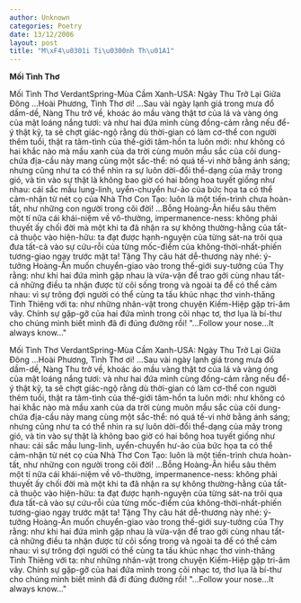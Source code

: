 ```yaml
---
author: Unknown
categories: Poetry
date: 13/12/2006
layout: post
title: "M\xF4\u0301i Ti\u0300nh Th\u01A1"
---
```


**Mối Tình Thơ**

Mối Tình Thơ
VerdantSpring-Mùa Cầm Xanh-USA: Ngày Thu Trở Lại Giữa Đông
...Hoài Phương, Tình Thơ ơi!
...Sau vài ngày lạnh giá trong mưa đổ dầm-dề, Nàng Thu trở về, khoác áo mầu vàng thật tơ của lá và vàng óng của mật loáng nắng tươi: và như hai đứa mình cùng đồng-cảm rằng nếu để-ý thật kỹ, ta sẽ chợt giác-ngộ rằng dù thời-gian có làm cơ-thể con người thêm tuổi, thật ra tâm-tình của thế-giới tâm-hồn ta luôn mới: như không có hai khắc nào mà mầu xanh của da trời cùng muôn mầu sắc của cõi dung-chứa địa-cầu này mang cùng một sắc-thể: nó quá tế-vi nhờ bằng ánh sáng; nhưng cũng như ta có thể nhìn ra sự luôn dời-đổi thể-dạng của mây trong gió, và tin vào sự thật là không bao giờ có hai bông hoa tuyết giống như nhau: cái sắc mầu lung-linh, uyển-chuyển hư-ảo của bức họa ta có thể cảm-nhận từ nét cọ của Nhà Thơ Con Tạo: luôn là một tiến-trình chưa hoàn-tất, như những con người trong cõi đời!
...Bỗng Hoàng-Ân hiểu sâu thêm một tí nữa cái khái-niệm về vô-thường, impermanence-ness: không phải thuyết ấy chối đời mà một khi ta đã nhận ra sự không thường-hằng của tất-cả thuộc vào hiện-hữu: ta đạt được hạnh-nguyện của từng sát-na trôi qua đưa tất-cả vào sự cứu-rỗi của từng mốc-điểm của không-thời-nhất-phiến tương-giao ngay trước mặt ta!  Tặng Thy câu hát dễ-thương này nhé: ý-tưởng Hoàng-Ân muốn chuyển-giao vào trong thế-giới suy-tưởng của Thy rằng: như khi hai đứa mình gặp nhau là vừa-vặn để trao gởi cùng nhau tất-cả những điều ta nhận được từ cõi sống trong và ngoài ta để có thể cảm nhau: vì sự trông đợi người có thể cùng ta tấu khúc nhạc thơ vinh-thăng Tình Thiêng với ta: như những nhân-vật trong chuyện Kiếm-Hiệp gặp tri-âm vây.  Chính sự gặp-gỡ của hai đứa mình trong cõi nhạc tơ, thơ lụa là bí-thư cho chúng mình biết mình đã đi đúng đường rồi!
"...Follow your nose...It always know..."

Mối Tình Thơ
VerdantSpring-Mùa Cầm Xanh-USA: Ngày Thu Trở Lại Giữa Đông
...Hoài Phương, Tình Thơ ơi!
...Sau vài ngày lạnh giá trong mưa đổ dầm-dề, Nàng Thu trở về, khoác áo mầu vàng thật tơ của lá và vàng óng của mật loáng nắng tươi: và như hai đứa mình cùng đồng-cảm rằng nếu để-ý thật kỹ, ta sẽ chợt giác-ngộ rằng dù thời-gian có làm cơ-thể con người thêm tuổi, thật ra tâm-tình của thế-giới tâm-hồn ta luôn mới: như không có hai khắc nào mà mầu xanh của da trời cùng muôn mầu sắc của cõi dung-chứa địa-cầu này mang cùng một sắc-thể: nó quá tế-vi nhờ bằng ánh sáng; nhưng cũng như ta có thể nhìn ra sự luôn dời-đổi thể-dạng của mây trong gió, và tin vào sự thật là không bao giờ có hai bông hoa tuyết giống như nhau: cái sắc mầu lung-linh, uyển-chuyển hư-ảo của bức họa ta có thể cảm-nhận từ nét cọ của Nhà Thơ Con Tạo: luôn là một tiến-trình chưa hoàn-tất, như những con người trong cõi đời!
...Bỗng Hoàng-Ân hiểu sâu thêm một tí nữa cái khái-niệm về vô-thường, impermanence-ness: không phải thuyết ấy chối đời mà một khi ta đã nhận ra sự không thường-hằng của tất-cả thuộc vào hiện-hữu: ta đạt được hạnh-nguyện của từng sát-na trôi qua đưa tất-cả vào sự cứu-rỗi của từng mốc-điểm của không-thời-nhất-phiến tương-giao ngay trước mặt ta!  Tặng Thy câu hát dễ-thương này nhé: ý-tưởng Hoàng-Ân muốn chuyển-giao vào trong thế-giới suy-tưởng của Thy rằng: như khi hai đứa mình gặp nhau là vừa-vặn để trao gởi cùng nhau tất-cả những điều ta nhận được từ cõi sống trong và ngoài ta để có thể cảm nhau: vì sự trông đợi người có thể cùng ta tấu khúc nhạc thơ vinh-thăng Tình Thiêng với ta: như những nhân-vật trong chuyện Kiếm-Hiệp gặp tri-âm vây.  Chính sự gặp-gỡ của hai đứa mình trong cõi nhạc tơ, thơ lụa là bí-thư cho chúng mình biết mình đã đi đúng đường rồi!
"...Follow your nose...It always know..."
